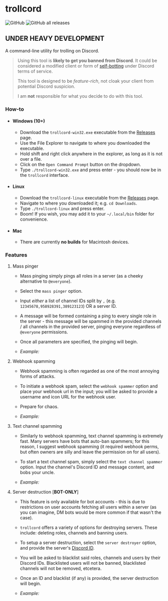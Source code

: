 # trollcord

![GitHub](https://img.shields.io/github/license/jibstack64/trollcord)
![GitHub all releases](https://img.shields.io/github/downloads/jibstack64/trollcord/total)

## UNDER HEAVY DEVELOPMENT

A command-line utility for trolling on Discord.

> Using this tool is **likely to get you banned from Discord**. It could be considered a modified client or form of [self-botting](https://support.discord.com/hc/en-us/articles/115002192352-Automated-user-accounts-self-bots-) under Discord terms of service.
>
> This tool is designed to be *feature-rich*, not cloak your client from potential Discord suspicion.
>
> I am **not** responsible for what you decide to do with this tool.

### How-to

- #### **Windows (10+)**
    - Download the `trollcord-win32.exe` executable from the [Releases](https://github.com/jibstack64/trollcord/releases) page.
    - Use the File Explorer to navigate to where you downloaded the executable.
    - Hold shift and right click anywhere in the explorer, as long as it is not over a file.
    - Click on the `Open Command Prompt` button on the dropdown.
    - Type `./trollcord-win32.exe` and press enter - you should now be in the `trollcord` interface.
- #### **Linux**
    - Download the `trollcord-linux` executable from the [Releases](https://github.com/jibstack64/trollcord/releases) page.
    - Navigate to where you downloaded it; e.g. `cd Downloads`.
    - Type `./trollcord-linux` and press enter.
    - Boom! If you wish, you may add it to your `~/.local/bin` folder for convenience.
- #### **Mac**
  - There are currently **no builds** for Macintosh devices.


### Features
1. Mass pinger
    - Mass pinging simply pings all roles in a server (as a cheeky alternative to `@everyone`).
    - Select the `mass pinger` option.
    - Input *either* a list of channel IDs split by `,` (e.g. `12345678,958928391,389123123`) OR a server ID.
    - A message will be formed containing a ping to every single role in the server - this message will be spammed in the provided channels / all channels in the provided server, pinging everyone regardless of `@everyone` permissions.
    - Once all parameters are specified, the pinging will begin.
  
    - *Example:*

2. Webhook spamming
    - Webhook spamming is often regarded as one of the most annoying forms of attacks.
    - To initiate a webhook spam, select the `webhook spammer` option and place your webhook url in the input; you will be asked to provide a username and icon URL for the webhook user.
    - Prepare for chaos.
  
    - *Example:*

3. Text channel spamming
    - Similarly to webhook spamming, text channel spamming is extremely fast. Many servers have bots that auto-ban spammers; for this reason, I suggest webhook spamming (it required webhook perms, but often owners are silly and leave the permission on for all users).
    - To start a text channel spam, simply select the `text channel spammer` option. Input the channel's Discord ID and message content, and bobs your uncle.
  
    - *Example:*
  
4. Server destruction [**BOT-ONLY**]
    - This feature is only available for bot accounts - this is due to restrictions on user accounts fetching all users within a server (as you can imagine, DM bots would be more common if that wasn't the case).
    - `trollcord` offers a variety of options for destroying servers. These include: deleting roles, channels and banning users.
    - To setup a server destruction, select the `server destroyer` option, and provide the server's [Discord ID](https://www.remote.tools/remote-work/how-to-find-discord-id).
    - You will be asked to blacklist said roles, channels and users by their Discord IDs. Blacklisted users will not be banned, blacklisted channels will not be removed, etcetera.
    - Once an ID and blacklist (if any) is provided, the server destruction will begin.
  
    - *Example:*

